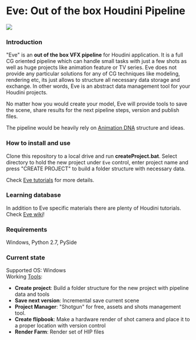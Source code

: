 # Eve: Out of the box Houdini Pipeline
[![](https://live.staticflickr.com/65535/48087908673_fb38ed89fe_o.jpg)](https://live.staticflickr.com/65535/48087908673_fb38ed89fe_o.jpg)

### Introduction
"Eve" is an **out of the box VFX pipeline** for Houdini application. It is a full CG oriented pipeline which can 
handle small tasks with just a few shots as well as huge projects like animation feature or TV series. Eve does not 
provide any particular solutions for any of CG techniques like modeling, rendering etc, its just allows to structure all 
necessary data storage and exchange. In other words, Eve is an abstract data management tool for your Houdini projects.

No matter how you would create your model, Eve will provide tools to save the scene, share results for the next 
pipeline steps, version and publish files.


The pipeline would be heavily rely on [Animation DNA](https://github.com/kiryha/AnimationDNA/wiki) structure and ideas.

### How to install and use
Clone this repository to a local drive and run **createProject.bat**. Select directory to hold the new project under 
`Eve` control, enter project name and press "CREATE PROJECT" to build a folder structure with necessary data.

Check [Eve tutorials](https://github.com/kiryha/Houdini/wiki/pipeline-tutorials) for more details.

### Learning database
In addition to Eve specific materials there are plenty of Houdini tutorials. Check [Eve wiki](https://github.com/kiryha/Houdini/wiki)!

### Requirements
Windows, Python 2.7, PySide

### Current state
Supported OS: Windows  
Working [Tools](https://github.com/kiryha/Houdini/wiki/tools):  
- **Create project**: Build a folder structure for the new project with pipeline data and tools
- **Save next version**: Incremental save current scene
- **Project Manager**: "Shotgun" for free, assets and shots management tool.
- **Create flipbook**: Make a hardware render of shot camera and place it to a proper location with version control
- **Render Farm**: Render set of HIP files
